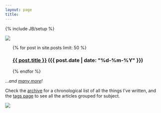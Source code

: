 ```yaml
---
layout: page
title:  
---
```

{% include JB/setup %}

<!-- ![]( {{site.url}}/assets/aadm-github-com-banner-_D7K6490.jpg) -->
<!-- ![]( {{site.url}}/assets/aadm-github-io_D7K7197.jpg) -->
![]( {{site.url}}/assets/aadm-github-io_D7K7197-bn.jpg)

<ul class="posts">
{% for post in site.posts limit: 50 %}
    <h3><a href="{{ post.url }}">{{ post.title }}</a> ({{ post.date | date: "%d-%m-%Y" }})</h3>
{% endfor %}
</ul>

_...and [many more](archive.html)!_

Check the [archive](archive.html) for a chronological list of all the things I've written, and the [tags page](tags.html) to see all the articles grouped for subject.

[![](http://i.creativecommons.org/l/by-nc-nd/3.0/80x15.png)](http://creativecommons.org/licenses/by-nc-nd/3.0/deed.en_US)
